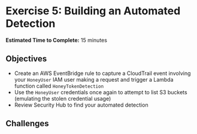# Exercise 5: Building an Automated Detection

<!-- markdownlint-disable MD007 MD033-->

<!--Overriding style-->
<style>
  :root {
    --sans-primary-color: #0000ff;
}
</style>

**Estimated Time to Complete:** 15 minutes

## Objectives

* Create an AWS EventBridge rule to capture a CloudTrail event involving your `HoneyUser` IAM user making a request and trigger a Lambda function called `HoneyTokenDetection`
* Use the `HoneyUser` credentials once again to attempt to list S3 buckets (emulating the stolen credential usage)
* Review Security Hub to find your automated detection

## Challenges
